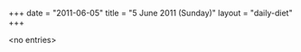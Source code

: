 +++
date = "2011-06-05"
title = "5 June 2011 (Sunday)"
layout = "daily-diet"
+++

<p>&lt;no entries&gt;</p>